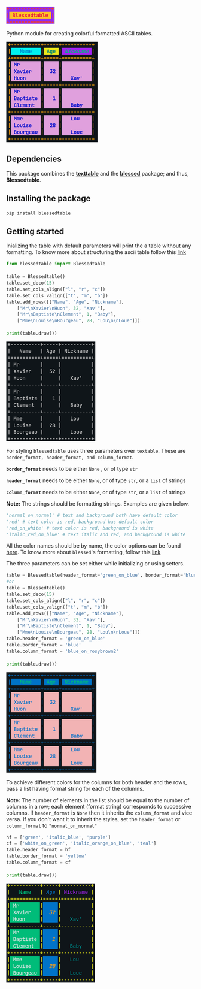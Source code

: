 ![](https://raw.githubusercontent.com/paul-shuvo/blessedtable/master/doc_/../_doc/logo.gif)
<!-- https://raw.githubusercontent.com/paul-shuvo/blessedtable/master/_doc/init_table.png -->
Python module for creating colorful formatted ASCII tables.

![](_doc/main_table.png)

## Dependencies

This package combines the [__texttable__](https://github.com/foutaise/texttable) and the [__blessed__](https://github.com/jquast/blessed) package; and thus, __Blessedtable__. 

## Installing the package

```
pip install blessedtable
```
## Getting started

Inializing the table with default parameters will print the a table without any formatting. To know more about structuring the ascii table follow this [link](https://github.com/foutaise/texttable)

```python
from blessedtable import Blessedtable

table = Blessedtable()
table.set_deco(15)
table.set_cols_align(["l", "r", "c"])
table.set_cols_valign(["t", "m", "b"])
table.add_rows([["Name", "Age", "Nickname"],
    ["Mr\nXavier\nHuon", 32, "Xav'"],
    ["Mr\nBaptiste\nClement", 1, "Baby"],
    ["Mme\nLouise\nBourgeau", 28, "Lou\n\nLoue"]])

print(table.draw())
```
![](https://raw.githubusercontent.com/paul-shuvo/blessedtable/master/_doc/empty_table.png)

For styling `blessedtable` uses three parameters over `textable`. These are `border_format, header_format, and column_format`. 

__`border_format`__ needs to be either `None` , or of type `str`

__`header_format`__ needs to be either `None`, or of type `str`, or a `list` of strings

__`column_format`__ needs to be either `None`, or of type `str`, or a `list` of strings 

__Note:__ The strings should be formatting strings. Examples are given below.

```python
'normal_on_normal' # text and background both have default color
'red' # text color is red, background has default color
'red_on_white' # text color is red, background is white
'italic_red_on_blue' # text italic and red, and background is white
```
All the color names should be by name, the color options can be found [here](https://blessed.readthedocs.io/en/latest/colors.html). To know more about `blessed`'s formatting, follow this [link](https://blessed.readthedocs.io/en/latest/index.html)

The three parameters can be set either while initializing or using setters.

```python
table = Blessedtable(header_format='green_on_blue', border_format='blue', column_format='blue_on_rosybrown2')
#or
table = Blessedtable()
table.set_deco(15)
table.set_cols_align(["l", "r", "c"])
table.set_cols_valign(["t", "m", "b"])
table.add_rows([["Name", "Age", "Nickname"],
    ["Mr\nXavier\nHuon", 32, "Xav'"],
    ["Mr\nBaptiste\nClement", 1, "Baby"],
    ["Mme\nLouise\nBourgeau", 28, "Lou\n\nLoue"]])
table.header_format = 'green_on_blue'
table.border_format = 'blue'
table.column_format = 'blue_on_rosybrown2'

print(table.draw())
```
![](https://raw.githubusercontent.com/paul-shuvo/blessedtable/master/_doc/init_table.png)

To achieve different colors for the columns for both header and the rows, pass a list having format string for each of the columns.

__Note:__ The number of elements in the list should be equal to the number of columns in a row; each element (format string) correspomds to successive columns. If `header_format` is `None` then it inherits the `column_format` and vice versa. If you don't want it to inherit the styles, set the `header_format` or `column_format` to `"normal_on_normal"` 

```python
hf = ['green', 'italic_blue', 'purple']
cf = ['white_on_green', 'italic_orange_on_blue', 'teal']
table.header_format = hf
table.border_format = 'yellow'
table.column_format = cf

print(table.draw())
```
![](https://raw.githubusercontent.com/paul-shuvo/blessedtable/master/_doc/mul_format_table.png)